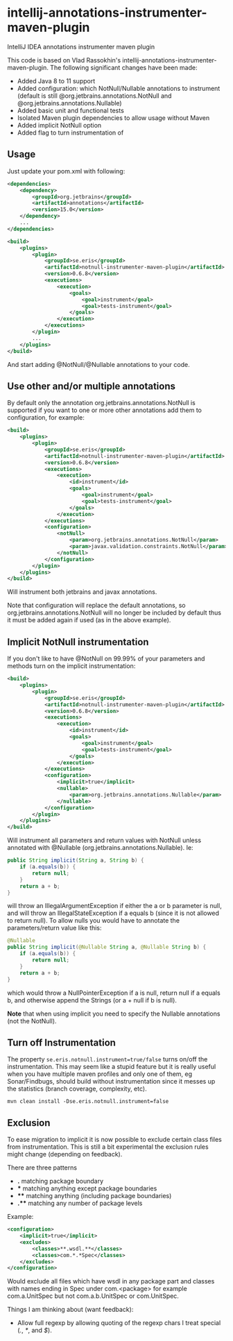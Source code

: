 # intellij-annotations-instrumenter-maven-plugin

IntelliJ IDEA annotations instrumenter maven plugin

This code is based on Vlad Rassokhin's intellij-annotations-instrumenter-maven-plugin. The following
significant changes have been made:
* Added Java 8 to 11 support
* Added configuration: which NotNull/Nullable annotations to instrument (default is still @org.jetbrains.annotations.NotNull and  @org.jetbrains.annotations.Nullable)
* Added basic unit and functional tests
* Isolated Maven plugin dependencies to allow usage without Maven
* Added implicit NotNull option
* Added flag to turn instrumentation of

## Usage

Just update your pom.xml with following: 
```xml
<dependencies>
    <dependency>
        <groupId>org.jetbrains</groupId>
        <artifactId>annotations</artifactId>
        <version>15.0</version>
    </dependency>
    ...
</dependencies>

<build>
    <plugins>
        <plugin>
            <groupId>se.eris</groupId>
            <artifactId>notnull-instrumenter-maven-plugin</artifactId>
            <version>0.6.8</version>
            <executions>
                <execution>
                    <goals>
                        <goal>instrument</goal>
                        <goal>tests-instrument</goal>
                    </goals>
                </execution>
            </executions>
        </plugin>
        ...
    </plugins>
</build>
```

And start adding @NotNull/@Nullable annotations to your code.


## Use other and/or multiple annotations

By default only the annotation org.jetbrains.annotations.NotNull is supported if you
want to one or more other annotations add them to configuration, for example:
```xml
<build>
    <plugins>
        <plugin>
            <groupId>se.eris</groupId>
            <artifactId>notnull-instrumenter-maven-plugin</artifactId>
            <version>0.6.8</version>
            <executions>
                <execution>
                    <id>instrument</id>
                    <goals>
                        <goal>instrument</goal>
                        <goal>tests-instrument</goal>
                    </goals>
                </execution>
            </executions>
            <configuration>
                <notNull>
                    <param>org.jetbrains.annotations.NotNull</param>
                    <param>javax.validation.constraints.NotNull</param>
                </notNull>
            </configuration>
        </plugin>
    </plugins>
</build>
```

Will instrument both jetbrains and javax annotations.

Note that configuration will replace the default annotations, so org.jetbrains.annotations.NotNull will
no longer be included by default thus it must be added again if used (as in the above example).


## Implicit NotNull instrumentation

If you don't like to have @NotNull on 99.99% of your parameters and methods turn on the implicit instrumentation:
```xml
<build>
    <plugins>
        <plugin>
            <groupId>se.eris</groupId>
            <artifactId>notnull-instrumenter-maven-plugin</artifactId>
            <version>0.6.8</version>
            <executions>
                <execution>
                    <id>instrument</id>
                    <goals>
                        <goal>instrument</goal>
                        <goal>tests-instrument</goal>
                    </goals>
                </execution>
            </executions>
            <configuration>
                <implicit>true</implicit>
                <nullable>
                    <param>org.jetbrains.annotations.Nullable</param>
                </nullable>
            </configuration>
        </plugin>
    </plugins>
</build>
```

Will instrument all parameters and return values with NotNull unless annotated with @Nullable (org.jetbrains.annotations.Nullable). Ie:
```java
public String implicit(String a, String b) {
    if (a.equals(b)) {
        return null;
    }
    return a + b;
}
```

will throw an IllegalArgumentException if either the a or b parameter is null, and will throw an 
IllegalStateException if a equals b (since it is not allowed to return null). To allow nulls you would 
have to annotate the parameters/return value like this:
```java
@Nullable
public String implicit(@Nullable String a, @Nullable String b) {
    if (a.equals(b)) {
        return null;
    }
    return a + b;
}
```

which would throw a NullPointerException if a is null, return null if a equals b, and otherwise append the 
Strings (or a + null if b is null).

**Note** that when using implicit you need to specify the Nullable annotations (not the NotNull).


## Turn off Instrumentation

The property `se.eris.notnull.instrument=true/false` turns on/off the instrumentation. This may seem like a 
stupid feature but it is really useful when you have multiple maven profiles and only one of them, eg Sonar/Findbugs, 
should build without instrumentation since it messes up the statistics (branch coverage, complexity, etc).

`mvn clean install -Dse.eris.notnull.instrument=false`

## Exclusion

To ease migration to implicit it is now possible to exclude certain class files from instrumentation. This 
is still a bit experimental the exclusion rules might change (depending on feedback).

There are three patterns

* __.__  matching package boundary
* __\*__  matching anything except package boundaries
* __\*\*__  matching anything (including package boundaries)
* __.\*\*__  matching any number of package levels

Example:
```xml
<configuration>
    <implicit>true</implicit>
    <excludes>
        <classes>**.wsdl.**</classes>
        <classes>com.*.*Spec</classes>
    </excludes>
</configuration>
```

Would exclude all files which have wsdl in any package part and classes with names ending 
in Spec under com.&lt;package&gt; for example com.a.UnitSpec but not com.a.b.UnitSpec or 
com.UnitSpec.

Things I am thinking about (want feedback):

* Allow full regexp by allowing quoting of the regexp chars I treat special (_._, _*_, and _$_). 
